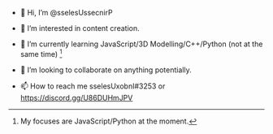 - 👋 Hi, I’m @sselesUssecnirP
- 👀 I’m interested in content creation.
- 🌱 I’m currently learning JavaScript/3D Modelling/C++/Python (not at the same time) [^1]

- 💞️ I’m looking to collaborate on anything potentially.
- 📫 How to reach me sselesUxobnI#3253 or https://discord.gg/U86DUHmJPV

[^1]: My focuses are JavaScript/Python at the moment.
<!---
sselesUssecnirP/sselesUssecnirP is a ✨ special ✨ repository because its `README.md` (this file) appears on your GitHub profile.
You can click the Preview link to take a look at your changes.
--->
